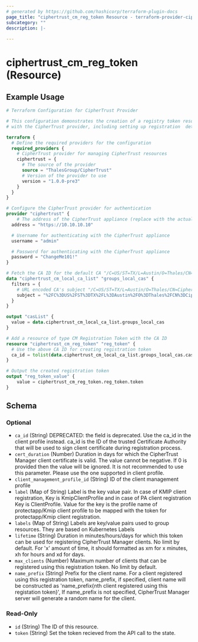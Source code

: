 ```yaml
---
# generated by https://github.com/hashicorp/terraform-plugin-docs
page_title: "ciphertrust_cm_reg_token Resource - terraform-provider-ciphertrust"
subcategory: ""
description: |-
  
---
```


# ciphertrust_cm_reg_token (Resource)



## Example Usage

```terraform
# Terraform Configuration for CipherTrust Provider

# This configuration demonstrates the creation of a registry token resource
# with the CipherTrust provider, including setting up registration  details.

terraform {
  # Define the required providers for the configuration
  required_providers {
    # CipherTrust provider for managing CipherTrust resources
    ciphertrust = {
      # The source of the provider
      source = "ThalesGroup/CipherTrust"
      # Version of the provider to use
      version = "1.0.0-pre3"
    }
  }
}

# Configure the CipherTrust provider for authentication
provider "ciphertrust" {
	# The address of the CipherTrust appliance (replace with the actual address)
  address = "https://10.10.10.10"

  # Username for authenticating with the CipherTrust appliance
  username = "admin"

  # Password for authenticating with the CipherTrust appliance
  password = "ChangeMe101!"
}

# Fetch the CA ID for the default CA "/C=US/ST=TX/L=Austin/O=Thales/CN=CipherTrust Root CA"
data "ciphertrust_cm_local_ca_list" "groups_local_cas" {
  filters = {
    # URL encoded CA's subject "/C=US/ST=TX/L=Austin/O=Thales/CN=CipherTrust Root CA"
    subject = "%2FC%3DUS%2FST%3DTX%2FL%3DAustin%2FO%3DThales%2FCN%3DCipherTrust%20Root%20CA"
  }
}

output "casList" {
  value = data.ciphertrust_cm_local_ca_list.groups_local_cas
}

# Add a resource of type CM Registration Token with the CA ID
resource "ciphertrust_cm_reg_token" "reg_token" {
  # Use the above CA ID for creating registration token
  ca_id = tolist(data.ciphertrust_cm_local_ca_list.groups_local_cas.cas)[0].id
}

# Output the created registration token
output "reg_token_value" {
	value = ciphertrust_cm_reg_token.reg_token.token
}
```

<!-- schema generated by tfplugindocs -->
## Schema

### Optional

- `ca_id` (String) DEPRECATED: the field is deprecated. Use the ca_id in the client profile instead. ca_id is the ID of the trusted Certificate Authority that will be used to sign client certificate during registration process.
- `cert_duration` (Number) Duration in days for which the CipherTrust Manager client certificate is valid. The value cannot be negative. If 0 is provided then the value will be ignored. It is not recommended to use this parameter. Please use the one supported in client profile.
- `client_management_profile_id` (String) ID of the client management profile
- `label` (Map of String) Label is the key value pair. In case of KMIP client registration, Key is KmipClientProfile and in case of PA client registration Key is ClientProfile. Value for the key is the profile name of protectapp/Kmip client profile to be mapped with the token for protectapp/Kmip client registration.
- `labels` (Map of String) Labels are key/value pairs used to group resources. They are based on Kubernetes Labels
- `lifetime` (String) Duration in minutes/hours/days for which this token can be used for registering CipherTrust Manager clients. No limit by default. For 'x' amount of time, it should formatted as xm for x minutes, xh for hours and xd for days.
- `max_clients` (Number) Maximum number of clients that can be registered using this registration token. No limit by default.
- `name_prefix` (String) Prefix for the client name. For a client registered using this registration token, name_prefix, if specified, client name will be constructed as 'name_prefix{nth client registered using this registation token}', If name_prefix is not specified, CipherTrust Manager server will generate a random name for the client.

### Read-Only

- `id` (String) The ID of this resource.
- `token` (String) Set the token recieved from the API call to the state.
